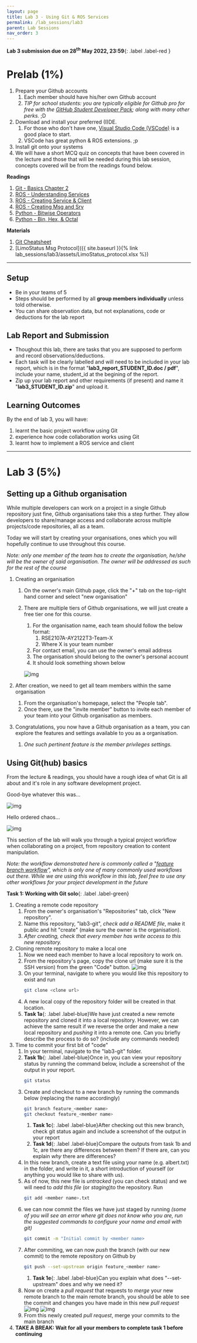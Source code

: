 ```yaml
---
layout: page
title: Lab 3 - Using Git & ROS Services
permalink: /lab_sessions/lab3
parent: Lab Sessions
nav_order: 3
---
```

**Lab 3 submission due on 28<sup>th</sup> May 2022, 23:59**{: .label .label-red }
# Prelab (1%)

1. Prepare your Github accounts
   1. Each member should have his/her own Github account
   2. *TIP for school students: you are typically eligible for Github pro for free with the [GitHub Student Developer Pack](https://education.Github.com/); along with many other perks.* ;D
2. Download and install your preferred (I)DE.
   1. For those who don't have one, [Visual Studio Code (VSCode)](https://code.visualstudio.com/) is a good place to start.
   2. VSCode has great python & ROS extensions. ;p
3. Install git onto your systems
4. We will have a short MCQ quiz on concepts that have been covered in the lecture and those that will be needed during this lab session, concepts covered will be from the readings found below.

**Readings**
1. [Git - Basics Chapter 2](https://git-scm.com/book/en/v2)
2. [ROS - Understanding Services](http://wiki.ros.org/ROS/Tutorials/UnderstandingServicesParams)
3. [ROS - Creating Service & Client](http://wiki.ros.org/ROS/Tutorials/UnderstandingServicesParams)
4. [ROS - Creating Msg and Srv](http://wiki.ros.org/ROS/Tutorials/CreatingMsgAndSrv)
5. [Python - Bitwise Operators](https://www.tutorialspoint.com/python/bitwise_operators_example.htm)
6. [Python - Bin, Hex, & Octal](https://blog.finxter.com/python-conversions-decimal-binary-octal-hex/)

**Materials**
1. [Git Cheatsheet](https://education.Github.com/git-cheat-sheet-education.pdf)
2. [LimoStatus Msg Protocol]({{ site.baseurl }}{% link lab_sessions/lab3/assets/LimoStatus_protocol.xlsx %}) 

----

## Setup
* Be in your teams of 5
* Steps should be performed by all **group members individually** unless told otherwise.
* You can share observation data, but not explanations, code or deductions for the lab report

## Lab Report and Submission
* Thoughout this lab, there are tasks that you are supposed to perform and record observations/deductions.
* Each task will be clearly labelled and will need to be included in your lab report, which is in the format "**lab3\_report\_STUDENT\_ID.doc / pdf**", include your name, student_id at the begining of the report.
* Zip up your lab report and other requirements (if present) and name it "**lab3\_STUDENT\_ID.zip**" and upload it.

## Learning Outcomes
By the end of lab 3, you will have:
1. learnt the basic project workflow using Git
2. experience how code collaboration works using Git
3. learnt how to implement a ROS service and client

----

# Lab 3 (5%) 

## Setting up a Github organisation
While multiple developers can work on a project in a single Github repository just fine, Github organisations take this a step further. They allow developers to share/manage access and collaborate across multiple projects/code repositories, all as a team.

Today we will start by creating your organisations, ones which you will hopefully continue to use throughout this course.

*Note: only one member of the team has to create the organisation, he/she will be the owner of said organisation. The owner will be addressed as such for the rest of the course*

1. Creating an organisation
   1. On the owner's main Github page, click the "+" tab on the top-right hand corner and   select "new organisation"
   2. There are multiple tiers of Github organisations, we will just create a free tier one for this course.
      1. For the organisation name, each team should follow the below format:
         1. RSE2107A-AY2122T3-Team-X
         2. Where X is your team number
      2. For contact email, you can use the owner's email address
      3. The organisation should belong to the owner's personal account
      4. It should look something shown below

        ![img](assets/new_github_org.png)

2. After creation, we need to get all team members within the same organisation
   1. From the organisation's homepage, select the "People tab".
   2. Once there, use the "invite member" button to invite each member of your team into your Github organisation as members.
3. Congratulations, you now have a Github organisation as a team, you can explore the features and settings available to you as a organisation.
   1. *One such pertinent feature is the member privileges settings.*

## Using Git(hub) basics
From the lecture & readings, you should have a rough idea of what Git is all about and it's role in any software development project. 

Good-bye whatever this was...

![img](assets/chaos.png)

Hello ordered chaos...

![img](assets/ordered_chaos.png)

This section of the lab will walk you through a typical project workflow when collaborating on a project, from repository creation to content manipulation.

*Note: the workflow demonstrated here is commonly called a "[feature branch workflow](https://www.atlassian.com/git/tutorials/comparing-workflows/feature-branch-workflow)", which is only one of many commonly used workflows out there. While we are using this workflow in this lab, feel free to use any other workflows for your project development in the future*

**Task 1: Working with Git solo**{: .label .label-green}

1. Creating a remote code repository
   1. From the owner's organisation's "Repositories" tab, click "New repository".
   2. Name this repository, "lab3-git", *check add a README file*, make it public and hit "create" (make sure the owner is the organisation).
   3. *After creating, check that every member has write access to this new repository.*
2. Cloning remote repository to make a local one
   1. Now we need each member to have a local repository to work on.
   2. From the repository's page, copy the clone url (make sure it is the SSH version) from the green "Code" button.
   ![img](assets/cloning.png)
   3. On your terminal, navigate to where you would like this repository to exist and run
        ```bash
        git clone <clone url>
        ```
   4. A new local copy of the repository folder will be created in that location.
   5. **Task 1a**{: .label .label-blue}We have just created a new remote repository and cloned it into a local repository. However, we can achieve the same result if we reverse the order and make a new local repository and *pushing* it into a remote one. Can you briefly describe the process to do so? (include any commands needed)
3. Time to commit your first bit of "code"
   1. In your terminal, navigate to the "lab3-git" folder.
   2. **Task 1b**{: .label .label-blue}Once in, you can view your repository status by running the command below, include a screenshot of the output in your report.
        ```bash
        git status
        ```
   3. Create and checkout to a new branch by running the commands below (replacing the name accordingly)
        ```bash
        git branch feature_<member name>
        git checkout feature_<member name>
        ```
       1. **Task 1c**{: .label .label-blue}After checking out this new branch, check git status again and include a screenshot of the output in your report
       2. **Task 1d**{: .label .label-blue}Compare the outputs from task 1b and 1c, are there any differences between them? If there are, can you explain *why* there are differences?
   4. In this new branch, create a text file using your name (e.g. albert.txt) in the folder, and write in it, a short introduction of yourself (or anything you would like to share with us).
   5. As of now, this new file is *untracked* (you can check status) and we will need to *add this file* (or *staging*)to the repository. Run
        ```bash
        git add <member name>.txt
        ```
   6. we can now commit the files we have just staged by running *(some of you will see an error where git does not know who you are, run the suggested commands to configure your name and email with git)*
        ```bash
        git commit -m "Initial commit by <member name>
        ```
   7. After commiting, we can now *push* the branch (with our new commit) to the remote repository on Github by
        ```bash
        git push --set-upstream origin feature_<member name>
        ```
       1. **Task 1e**{: .label .label-blue}Can you explain what does "--set-upstream" does and why we need it?
   8. Now on create a *pull request* that requests to *merge* your new remote branch to the main remote branch, you should be able to see the commit and changes you have made in this new *pull request*
    ![img](assets/new_pr.png)
    ![img](assets/pr_details.png)
   9. From this newly created *pull request*, merge your commits to the main branch
4. **TAKE A BREAK: Wait for all your members to complete task 1 before continuing**